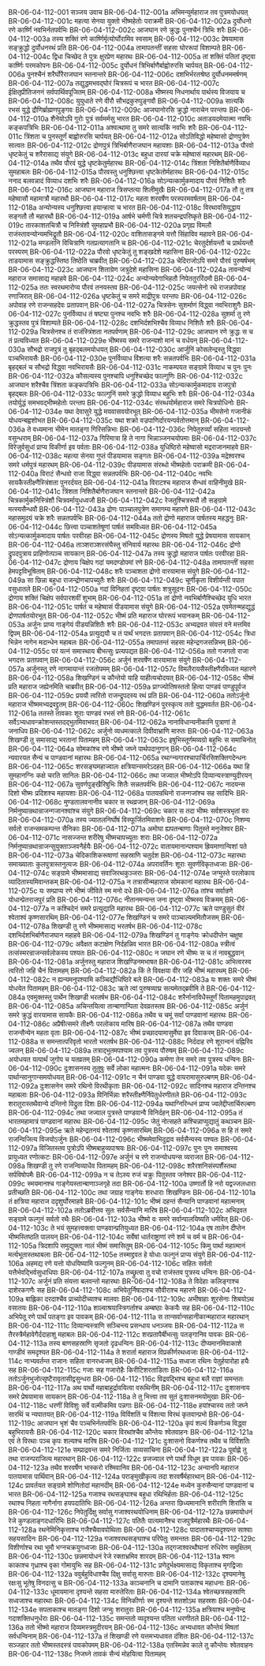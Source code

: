 BR-06-04-112-001  सञ्जय उवाच
BR-06-04-112-001a अभिमन्युर्महाराज तव पुत्रमयोधयत्
BR-06-04-112-001c महत्या सेनया युक्तो भीष्महेतोः पराक्रमी
BR-06-04-112-002a दुर्योधनो रणे कार्ष्णिं नवभिर्नतपर्वभिः
BR-06-04-112-002c आजघान रणे क्रुद्धः पुनश्चैनं त्रिभिः शरैः
BR-06-04-112-003a तस्य शक्तिं रणे कार्ष्णिर्मृत्योर्घोरामिव स्वसाम्
BR-06-04-112-003c प्रेषयामास सङ्क्रुद्धो दुर्योधनरथं प्रति
BR-06-04-112-004a तामापतन्तीं सहसा घोररूपां विशाम्पते
BR-06-04-112-004c द्विधा चिच्छेद ते पुत्रः क्षुरप्रेण महारथः
BR-06-04-112-005a तां शक्तिं पतितां दृष्ट्वा कार्ष्णिः परमकोपनः
BR-06-04-112-005c दुर्योधनं त्रिभिर्बाणैर्बाह्वोरुरसि चार्पयत्
BR-06-04-112-006a पुनश्चैनं शरैर्घोरैराजघान स्तनान्तरे
BR-06-04-112-006c दशभिर्भरतश्रेष्ठ दुर्योधनममर्षणम्
BR-06-04-112-007a तद्युद्धमभवद्घोरं चित्ररूपं च भारत
BR-06-04-112-007c ईक्षितृप्रीतिजननं सर्वपार्थिवपूजितम्
BR-06-04-112-008a भीष्मस्य निधनार्थाय पार्थस्य विजयाय च
BR-06-04-112-008c युयुधाते रणे वीरौ सौभद्रकुरुपुङ्गवौ
BR-06-04-112-009a सात्यकिं रभसं युद्धे द्रौणिर्ब्राह्मणपुङ्गवः
BR-06-04-112-009c आजघानोरसि क्रुद्धो नाराचेन परन्तपः
BR-06-04-112-010a शैनेयोऽपि गुरोः पुत्रं सर्वमर्मसु भारत
BR-06-04-112-010c अताडयदमेयात्मा नवभिः कङ्कपत्रिभिः
BR-06-04-112-011a अश्वत्थामा तु समरे सात्यकिं नवभिः शरैः
BR-06-04-112-011c त्रिंशता च पुनस्तूर्णं बाह्वोरुरसि चार्पयत्
BR-06-04-112-012a सोऽतिविद्धो महेष्वासो द्रोणपुत्रेण सात्वतः
BR-06-04-112-012c द्रोणपुत्रं त्रिभिर्बाणैराजघान महायशाः
BR-06-04-112-013a पौरवो धृष्टकेतुं च शरैरासाद्य संयुगे
BR-06-04-112-013c बहुधा दारयां चक्रे महेष्वासं महारथम्
BR-06-04-112-014a तथैव पौरवं युद्धे धृष्टकेतुर्महारथः
BR-06-04-112-014c त्रिंशता निशितैर्बाणैर्विव्याध सुमहाबलः
BR-06-04-112-015a पौरवस्तु धनुश्छित्त्वा धृष्टकेतोर्महारथः
BR-06-04-112-015c ननाद बलवन्नादं विव्याध दशभिः शरैः
BR-06-04-112-016a सोऽन्यत्कार्मुकमादाय पौरवं निशितैः शरैः
BR-06-04-112-016c आजघान महाराज त्रिसप्तत्या शिलीमुखैः
BR-06-04-112-017a तौ तु तत्र महेष्वासौ महामात्रौ महारथौ
BR-06-04-112-017c महता शरवर्षेण परस्परमवर्षताम्
BR-06-04-112-018a अन्योन्यस्य धनुश्छित्त्वा हयान्हत्वा च भारत
BR-06-04-112-018c विरथावसियुद्धाय सङ्गतौ तौ महारथौ
BR-06-04-112-019a आर्षभे चर्मणी चित्रे शतचन्द्रपरिष्कृते
BR-06-04-112-019c तारकाशतचित्रौ च निस्त्रिंशौ सुमहाप्रभौ
BR-06-04-112-020a प्रगृह्य विमलौ राजंस्तावन्योन्यमभिद्रुतौ
BR-06-04-112-020c वाशितासङ्गमे यत्तौ सिंहाविव महावने
BR-06-04-112-021a मण्डलानि विचित्राणि गतप्रत्यागतानि च
BR-06-04-112-021c चेरतुर्दर्शयन्तौ च प्रार्थयन्तौ परस्परम्
BR-06-04-112-022a पौरवो धृष्टकेतुं तु शङ्खदेशे महासिना
BR-06-04-112-022c ताडयामास सङ्क्रुद्धस्तिष्ठ तिष्ठेति चाब्रवीत्
BR-06-04-112-023a चेदिराजोऽपि समरे पौरवं पुरुषर्षभम्
BR-06-04-112-023c आजघान शिताग्रेण जत्रुदेशे महासिना
BR-06-04-112-024a तावन्योन्यं महाराज समासाद्य महाहवे
BR-06-04-112-024c अन्योन्यवेगाभिहतौ निपेततुररिंदमौ
BR-06-04-112-025a ततः स्वरथमारोप्य पौरवं तनयस्तव
BR-06-04-112-025c जयत्सेनो रथे राजन्नपोवाह रणाजिरात्
BR-06-04-112-026a धृष्टकेतुं च समरे माद्रीपुत्रः परन्तपः
BR-06-04-112-026c अपोवाह रणे राजन्सहदेवः प्रतापवान्
BR-06-04-112-027a चित्रसेनः सुशर्माणं विद्ध्वा नवभिराशुगैः
BR-06-04-112-027c पुनर्विव्याध तं षष्ट्या पुनश्च नवभिः शरैः
BR-06-04-112-028a सुशर्मा तु रणे क्रुद्धस्तव पुत्रं विशाम्पते
BR-06-04-112-028c दशभिर्दशभिश्चैव विव्याध निशितैः शरैः
BR-06-04-112-029a चित्रसेनश्च तं राजंस्त्रिंशता नतपर्वणाम्
BR-06-04-112-029c आजघान रणे क्रुद्धः स च तं प्रत्यविध्यत
BR-06-04-112-029e भीष्मस्य समरे राजन्यशो मानं च वर्धयन्
BR-06-04-112-030a सौभद्रो राजपुत्रं तु बृहद्बलमयोधयत्
BR-06-04-112-030c आर्जुनिं कोसलेन्द्रस्तु विद्ध्वा पञ्चभिरायसैः
BR-06-04-112-030e पुनर्विव्याध विंशत्या शरैः सन्नतपर्वभिः
BR-06-04-112-031a बृहद्बलं च सौभद्रो विद्ध्वा नवभिरायसैः
BR-06-04-112-031c नाकम्पयत सङ्ग्रामे विव्याध च पुनः पुनः
BR-06-04-112-032a कौसल्यस्य पुनश्चापि धनुश्चिच्छेद फाल्गुणिः
BR-06-04-112-032c आजघान शरैश्चैव त्रिंशता कङ्कपत्रिभिः
BR-06-04-112-033a सोऽन्यत्कार्मुकमादाय राजपुत्रो बृहद्बलः
BR-06-04-112-033c फाल्गुनिं समरे क्रुद्धो विव्याध बहुभिः शरैः
BR-06-04-112-034a तयोर्युद्धं समभवद्भीष्महेतोः परन्तप
BR-06-04-112-034c संरब्धयोर्महाराज समरे चित्रयोधिनोः
BR-06-04-112-034e यथा देवासुरे युद्धे मयवासवयोरभूत्
BR-06-04-112-035a भीमसेनो गजानीकं योधयन्बह्वशोभत
BR-06-04-112-035c यथा शक्रो वज्रपाणिर्दारयन्पर्वतोत्तमान्
BR-06-04-112-036a ते वध्यमाना भीमेन मातङ्गा गिरिसन्निभाः
BR-06-04-112-036c निपेतुरुर्व्यां सहिता नादयन्तो वसुन्धराम्
BR-06-04-112-037a गिरिमात्रा हि ते नागा भिन्नाञ्जनचयोपमाः
BR-06-04-112-037c विरेजुर्वसुधां प्राप्य विकीर्णा इव पर्वताः
BR-06-04-112-038a युधिष्ठिरो महेष्वासो मद्रराजानमाहवे
BR-06-04-112-038c महत्या सेनया गुप्तं पीडयामास सङ्गतः
BR-06-04-112-039a मद्रेश्वरश्च समरे धर्मपुत्रं महारथम्
BR-06-04-112-039c पीडयामास संरब्धो भीष्महेतोः पराक्रमी
BR-06-04-112-040a विराटं सैन्धवो राजा विद्ध्वा सन्नतपर्वभिः
BR-06-04-112-040c नवभिः सायकैस्तीक्ष्णैस्त्रिंशता पुनरर्दयत्
BR-06-04-112-041a विराटश्च महाराज सैन्धवं वाहिनीमुखे
BR-06-04-112-041c त्रिंशता निशितैर्बाणैराजघान स्तनान्तरे
BR-06-04-112-042a चित्रकार्मुकनिस्त्रिंशौ चित्रवर्मायुधध्वजौ
BR-06-04-112-042c रेजतुश्चित्ररूपौ तौ सङ्ग्रामे मत्स्यसैन्धवौ
BR-06-04-112-043a द्रोणः पाञ्चालपुत्रेण समागम्य महारणे
BR-06-04-112-043c महासमुदयं चक्रे शरैः सन्नतपर्वभिः
BR-06-04-112-044a ततो द्रोणो महाराज पार्षतस्य महद्धनुः
BR-06-04-112-044c छित्त्वा पञ्चाशतेषूणां पार्षतं समविध्यत
BR-06-04-112-045a सोऽन्यत्कार्मुकमादाय पार्षतः परवीरहा
BR-06-04-112-045c द्रोणस्य मिषतो युद्धे प्रेषयामास सायकान्
BR-06-04-112-046a ताञ्शराञ्शरसंघैस्तु संनिवार्य महारथः
BR-06-04-112-046c द्रोणो द्रुपदपुत्राय प्राहिणोत्पञ्च सायकान्
BR-06-04-112-047a तस्य क्रुद्धो महाराज पार्षतः परवीरहा
BR-06-04-112-047c द्रोणाय चिक्षेप गदां यमदण्डोपमां रणे
BR-06-04-112-048a तामापतन्तीं सहसा हेमपट्टविभूषिताम्
BR-06-04-112-048c शरैः पञ्चाशता द्रोणो वारयामास संयुगे
BR-06-04-112-049a सा छिन्ना बहुधा राजन्द्रोणचापच्युतैः शरैः
BR-06-04-112-049c चूर्णीकृता विशीर्यन्ती पपात वसुधातले
BR-06-04-112-050a गदां विनिहतां दृष्ट्वा पार्षतः शत्रुसूदनः
BR-06-04-112-050c द्रोणाय शक्तिं चिक्षेप सर्वपारशवीं शुभाम्
BR-06-04-112-051a तां द्रोणो नवभिर्बाणैश्चिच्छेद युधि भारत
BR-06-04-112-051c पार्षतं च महेष्वासं पीडयामास संयुगे
BR-06-04-112-052a एवमेतन्महद्युद्धं द्रोणपार्षतयोरभूत्
BR-06-04-112-052c भीष्मं प्रति महाराज घोररूपं भयानकम्
BR-06-04-112-053a अर्जुनः प्राप्य गाङ्गेयं पीडयन्निशितैः शरैः
BR-06-04-112-053c अभ्यद्रवत संयत्तं वने मत्तमिव द्विपम्
BR-06-04-112-054a प्रत्युद्ययौ च तं पार्थं भगदत्तः प्रतापवान्
BR-06-04-112-054c त्रिधा भिन्नेन नागेन मदान्धेन महाबलः
BR-06-04-112-055a तमापतन्तं सहसा महेन्द्रगजसन्निभम्
BR-06-04-112-055c परं यत्नं समास्थाय बीभत्सुः प्रत्यपद्यत
BR-06-04-112-056a ततो गजगतो राजा भगदत्तः प्रतापवान्
BR-06-04-112-056c अर्जुनं शरवर्षेण वारयामास संयुगे
BR-06-04-112-057a अर्जुनस्तु रणे नागमायान्तं रजतोपमम्
BR-06-04-112-057c विमलैरायसैस्तीक्ष्णैरविध्यत महारणे
BR-06-04-112-058a शिखण्डिनं च कौन्तेयो याहि याहीत्यचोदयत्
BR-06-04-112-058c भीष्मं प्रति महाराज जह्येनमिति चाब्रवीत्
BR-06-04-112-059a प्राग्ज्योतिषस्ततो हित्वा पाण्डवं पाण्डुपूर्वज
BR-06-04-112-059c प्रययौ त्वरितो राजन्द्रुपदस्य रथं प्रति
BR-06-04-112-060a ततोऽर्जुनो महाराज भीष्ममभ्यद्रवद्द्रुतम्
BR-06-04-112-060c शिखण्डिनं पुरस्कृत्य ततो युद्धमवर्तत
BR-06-04-112-061a ततस्ते तावकाः शूराः पाण्डवं रभसं रणे
BR-06-04-112-061c सर्वेऽभ्यधावन्क्रोशन्तस्तदद्भुतमिवाभवत्
BR-06-04-112-062a नानाविधान्यनीकानि पुत्राणां ते जनाधिप
BR-06-04-112-062c अर्जुनो व्यधमत्काले दिवीवाभ्राणि मारुतः
BR-06-04-112-063a शिखण्डी तु समासाद्य भरतानां पितामहम्
BR-06-04-112-063c इषुभिस्तूर्णमव्यग्रो बहुभिः स समाचिनोत्
BR-06-04-112-064a सोमकांश्च रणे भीष्मो जघ्ने पार्थपदानुगान्
BR-06-04-112-064c न्यवारयत सैन्यं च पाण्डवानां महारथः
BR-06-04-112-065a रथाग्न्यगारश्चापार्चिरसिशक्तिगदेन्धनः
BR-06-04-112-065c शरसङ्घमहाज्वालः क्षत्रियान्समरेऽदहत्
BR-06-04-112-066a यथा हि सुमहानग्निः कक्षे चरति सानिलः
BR-06-04-112-066c तथा जज्वाल भीष्मोऽपि दिव्यान्यस्त्राण्युदीरयन्
BR-06-04-112-067a सुवर्णपुङ्खैरिषुभिः शितैः सन्नतपर्वभिः
BR-06-04-112-067c नादयन्स दिशो भीष्मः प्रदिशश्च महायशाः
BR-06-04-112-068a पातयन्रथिनो राजन्गजांश्च सह सादिभिः
BR-06-04-112-068c मुण्डतालवनानीव चकार स रथव्रजान्
BR-06-04-112-069a निर्मनुष्यान्रथान्राजन्गजानश्वांश्च संयुगे
BR-06-04-112-069c चकार स तदा भीष्मः सर्वशस्त्रभृतां वरः
BR-06-04-112-070a तस्य ज्यातलनिर्घोषं विस्फूर्जितमिवाशनेः
BR-06-04-112-070c निशम्य सर्वतो राजन्समकम्पन्त सैनिकाः
BR-06-04-112-071a अमोघा ह्यपतन्बाणाः पितुस्ते मनुजेश्वर
BR-06-04-112-071c नासज्जन्त शरीरेषु भीष्मचापच्युताः शराः
BR-06-04-112-072a निर्मनुष्यान्रथान्राजन्सुयुक्ताञ्जवनैर्हयैः
BR-06-04-112-072c वातायमानान्पश्याम ह्रियमाणान्विशां पते
BR-06-04-112-073a चेदिकाशिकरूषाणां सहस्राणि चतुर्दश
BR-06-04-112-073c महारथाः समाख्याताः कुलपुत्रास्तनुत्यजः
BR-06-04-112-074a अपरावर्तिनः शूराः सुवर्णविकृतध्वजाः
BR-06-04-112-074c सङ्ग्रामे भीष्ममासाद्य सवाजिरथकुञ्जराः
BR-06-04-112-074e जग्मुस्ते परलोकाय व्यादितास्यमिवान्तकम्
BR-06-04-112-075a न तत्रासीन्महाराज सोमकानां महारथः
BR-06-04-112-075c यः सम्प्राप्य रणे भीष्मं जीविते स्म मनो दधे
BR-06-04-112-076a तांश्च सर्वान्रणे योधान्प्रेतराजपुरं प्रति
BR-06-04-112-076c नीतानमन्यन्त जना दृष्ट्वा भीष्मस्य विक्रमम्
BR-06-04-112-077a न कश्चिदेनं समरे प्रत्युद्याति महारथः
BR-06-04-112-077c ऋते पाण्डुसुतं वीरं श्वेताश्वं कृष्णसारथिम्
BR-06-04-112-077e शिखण्डिनं च समरे पाञ्चाल्यममितौजसम्
BR-06-04-112-078a शिखण्डी तु रणे भीष्ममासाद्य भरतर्षभ
BR-06-04-112-078c दशभिर्दशभिर्बाणैराजघान महाहवे
BR-06-04-112-079a शिखण्डिनं तु गाङ्गेयः क्रोधदीप्तेन चक्षुषा
BR-06-04-112-079c अवैक्षत कटाक्षेण निर्दहन्निव भारत
BR-06-04-112-080a स्त्रीत्वं तत्संस्मरन्राजन्सर्वलोकस्य पश्यतः
BR-06-04-112-080c न जघान रणे भीष्मः स च तं नावबुद्धवान्
BR-06-04-112-081a अर्जुनस्तु महाराज शिखण्डिनमभाषत
BR-06-04-112-081c अभित्वरस्व त्वरितो जहि चैनं पितामहम्
BR-06-04-112-082a किं ते विवक्षया वीर जहि भीष्मं महारथम्
BR-06-04-112-082c न ह्यन्यमनुपश्यामि कञ्चिद्यौधिष्ठिरे बले
BR-06-04-112-083a यः शक्तः समरे भीष्मं योधयेत पितामहम्
BR-06-04-112-083c ऋते त्वां पुरुषव्याघ्र सत्यमेतद्ब्रवीमि ते
BR-06-04-112-084a एवमुक्तस्तु पार्थेन शिखण्डी भरतर्षभ
BR-06-04-112-084c शरैर्नानाविधैस्तूर्णं पितामहमुपाद्रवत्
BR-06-04-112-085a अचिन्तयित्वा तान्बाणान्पिता देवव्रतस्तव
BR-06-04-112-085c अर्जुनं समरे क्रुद्धं वारयामास सायकैः
BR-06-04-112-086a तथैव च चमूं सर्वां पाण्डवानां महारथः
BR-06-04-112-086c अप्रैषीत्समरे तीक्ष्णैः परलोकाय मारिष
BR-06-04-112-087a तथैव पाण्डवा राजन्सैन्येन महता वृताः
BR-06-04-112-087c भीष्मं प्रच्छादयामासुर्मेघा इव दिवाकरम्
BR-06-04-112-088a स समन्तात्परिवृतो भारतो भरतर्षभ
BR-06-04-112-088c निर्ददाह रणे शूरान्वनं वह्निरिव ज्वलन्
BR-06-04-112-089a तत्राद्भुतमपश्याम तव पुत्रस्य पौरुषम्
BR-06-04-112-089c अयोधयत यत्पार्थं जुगोप च यतव्रतम्
BR-06-04-112-090a कर्मणा तेन समरे तव पुत्रस्य धन्विनः
BR-06-04-112-090c दुःशासनस्य तुतुषुः सर्वे लोका महात्मनः
BR-06-04-112-091a यदेकः समरे पार्थान्सानुगान्समयोधयत्
BR-06-04-112-091c न चैनं पाण्डवा युद्धे वायरामासुरुल्बणम्
BR-06-04-112-092a दुःशासनेन समरे रथिनो विरथीकृताः
BR-06-04-112-092c सादिनश्च महाराज दन्तिनश्च महाबलाः
BR-06-04-112-093a विनिर्भिन्नाः शरैस्तीक्ष्णैर्निपेतुर्धरणीतले
BR-06-04-112-093c शरातुरास्तथैवान्ये दन्तिनो विद्रुता दिशः
BR-06-04-112-094a यथाग्निरिन्धनं प्राप्य ज्वलेद्दीप्तार्चिरुल्बणः
BR-06-04-112-094c तथा जज्वाल पुत्रस्ते पाण्डवान्वै विनिर्दहन्
BR-06-04-112-095a तं भारतमहामात्रं पाण्डवानां महारथः
BR-06-04-112-095c जेतुं नोत्सहते कश्चिन्नाप्युद्यातुं कथञ्चन
BR-06-04-112-095e ऋते महेन्द्रतनयं श्वेताश्वं कृष्णसारथिम्
BR-06-04-112-096a स हि तं समरे राजन्विजित्य विजयोऽर्जुनः
BR-06-04-112-096c भीष्ममेवाभिदुद्राव सर्वसैन्यस्य पश्यतः
BR-06-04-112-097a विजितस्तव पुत्रोऽपि भीष्मबाहुव्यपाश्रयः
BR-06-04-112-097c पुनः पुनः समाश्वस्य प्रायुध्यत रणोत्कटः
BR-06-04-112-097e अर्जुनं च रणे राजन्योधयन्स व्यराजत
BR-06-04-112-098a शिखण्डी तु रणे राजन्विव्याधैव पितामहम्
BR-06-04-112-098c शरैरशनिसंस्पर्शैस्तथा सर्पविषोपमैः
BR-06-04-112-099a न च तेऽस्य रुजं चक्रुः पितुस्तव जनेश्वर
BR-06-04-112-099c स्मयमानश्च गाङ्गेयस्तान्बाणाञ्जगृहे तदा
BR-06-04-112-100a उष्णार्तो हि नरो यद्वज्जलधाराः प्रतीच्छति
BR-06-04-112-100c तथा जग्राह गाङ्गेयः शरधाराः शिखण्डिनः
BR-06-04-112-101a तं क्षत्रिया महाराज ददृशुर्घोरमाहवे
BR-06-04-112-101c भीष्मं दहन्तं सैन्यानि पाण्डवानां महात्मनाम्
BR-06-04-112-102a ततोऽब्रवीत्तव सुतः सर्वसैन्यानि मारिष
BR-06-04-112-102c अभिद्रवत सङ्ग्रामे फल्गुनं सर्वतो रथैः
BR-06-04-112-103a भीष्मो वः समरे सर्वान्पालयिष्यति धर्मवित्
BR-06-04-112-103c ते भयं सुमहत्त्वक्त्वा पाण्डवान्प्रतियुध्यत
BR-06-04-112-104a एष तालेन दीप्तेन भीष्मस्तिष्ठति पालयन्
BR-06-04-112-104c सर्वेषां धार्तराष्ट्राणां रणे शर्म च वर्म च
BR-06-04-112-105a त्रिदशापि समुद्युक्ता नालं भीष्मं समासितुम्
BR-06-04-112-105c किमु पार्था महात्मानं मर्त्यभूतास्तथाबलाः
BR-06-04-112-105e तस्माद्द्रवत हे योधाः फल्गुनं प्राप्य संयुगे
BR-06-04-112-106a अहमद्य रणे यत्तो योधयिष्यामि फल्गुनम्
BR-06-04-112-106c सहितः सर्वतो यत्तैर्भवद्भिर्वसुधाधिपाः
BR-06-04-112-107a तच्छ्रुत्वा तु वचो राजंस्तव पुत्रस्य धन्विनः
BR-06-04-112-107c अर्जुनं प्रति संयत्ता बलवन्तो महारथाः
BR-06-04-112-108a ते विदेहाः कलिङ्गाश्च दाशेरकगणैः सह
BR-06-04-112-108c अभिपेतुर्निषादाश्च सौवीराश्च महारणे
BR-06-04-112-109a बाह्लिका दरदाश्चैव प्राच्योदीच्याश्च मालवाः
BR-06-04-112-109c अभीषाहाः शूरसेनाः शिबयोऽथ वसातयः
BR-06-04-112-110a शाल्वाश्रयास्त्रिगर्ताश्च अम्बष्ठाः केकयैः सह
BR-06-04-112-110c अभिपेतू रणे पार्थं पतङ्गा इव पावकम्
BR-06-04-112-111a स तान्सर्वान्सहानीकान्महाराज महारथान्
BR-06-04-112-111c दिव्यान्यस्त्राणि सञ्चिन्त्य प्रसन्धाय धनञ्जयः
BR-06-04-112-112a स तैरस्त्रैर्महावेगैर्ददाहाशु महाबलः
BR-06-04-112-112c शरप्रतापैर्बीभत्सुः पतङ्गानिव पावकः
BR-06-04-112-113a तस्य बाणसहस्राणि सृजतो दृढधन्विनः
BR-06-04-112-113c दीप्यमानमिवाकाशे गाण्डीवं समदृश्यत
BR-06-04-112-114a ते शरार्ता महाराज विप्रकीर्णरथध्वजाः
BR-06-04-112-114c नाभ्यवर्तन्त राजानः सहिता वानरध्वजम्
BR-06-04-112-115a सध्वजा रथिनः पेतुर्हयारोहा हयैः सह
BR-06-04-112-115c गजाः सह गजारोहैः किरीटिशरताडिताः
BR-06-04-112-116a ततोऽर्जुनभुजोत्सृष्टैरावृतासीद्वसुन्धरा
BR-06-04-112-116c विद्रवद्भिश्च बहुधा बलै राज्ञां समन्ततः
BR-06-04-112-117a अथ पार्थो महाबाहुर्द्रावयित्वा वरूथिनीम्
BR-06-04-112-117c दुःशासनाय समरे प्रेषयामास सायकान्
BR-06-04-112-118a ते तु भित्त्वा तव सुतं दुःशासनमयोमुखाः
BR-06-04-112-118c धरणीं विविशुः सर्वे वल्मीकमिव पन्नगाः
BR-06-04-112-118e हयांश्चास्य ततो जघ्ने सारथिं च न्यपातयत्
BR-06-04-112-119a विविंशतिं च विंशत्या विरथं कृतवान्प्रभो
BR-06-04-112-119c आजघान भृशं चैव पञ्चभिर्नतपर्वभिः
BR-06-04-112-120a कृपं शल्यं विकर्णञ्च विद्ध्वा बहुभिरायसैः
BR-06-04-112-120c चकार विरथांश्चैव कौन्तेयः श्वेतवाहनः
BR-06-04-112-121a एवं ते विरथाः पञ्च कृपः शल्यश्च मारिष
BR-06-04-112-121c दुःशासनो विकर्णश्च तथैव च विविंशतिः
BR-06-04-112-121e सम्प्राद्रवन्त समरे निर्जिताः सव्यसाचिना
BR-06-04-112-122a पूर्वाह्णे तु तथा राजन्पराजित्य महारथान्
BR-06-04-112-122c प्रजज्वाल रणे पार्थो विधूम इव पावकः
BR-06-04-112-123a तथैव शरवर्षेण भास्करो रश्मिवानिव
BR-06-04-112-123c अन्यानपि महाराज पातयामास पार्थिवान्
BR-06-04-112-124a पराङ्मुखीकृत्य तदा शरवर्षैर्महारथान्
BR-06-04-112-124c प्रावर्तयत सङ्ग्रामे शोणितोदां महानदीम्
BR-06-04-112-124e मध्येन कुरुसैन्यानां पाण्डवानां च भारत
BR-06-04-112-125a गजाश्च रथसङ्घाश्च बहुधा रथिभिर्हताः
BR-06-04-112-125c रथाश्च निहता नागैर्नागा हयपदातिभिः
BR-06-04-112-126a अन्तरा छिध्यमानानि शरीराणि शिरांसि च
BR-06-04-112-126c निपेतुर्दिक्षु सर्वासु गजाश्वरथयोधिनाम्
BR-06-04-112-127a छन्नमायोधनं रेजे कुण्डलाङ्गदधारिभिः
BR-06-04-112-127c पतितैः पात्यमानैश्च राजपुत्रैर्महारथैः
BR-06-04-112-128a रथनेमिनिकृत्ताश्च गजैश्चैवावपोथिताः
BR-06-04-112-128c पादाताश्चाप्यदृश्यन्त साश्वाः सहयसादिनः
BR-06-04-112-129a गजाश्वरथसङ्घाश्च परिपेतुः समन्ततः
BR-06-04-112-129c विशीर्णाश्च रथा भूमौ भग्नचक्रयुगध्वजाः
BR-06-04-112-130a तद्गजाश्वरथौघानां रुधिरेण समुक्षितम्
BR-06-04-112-130c छन्नमायोधनं रेजे रक्ताभ्रमिव शारदम्
BR-06-04-112-131a श्वानः काकाश्च गृध्राश्च वृका गोमायुभिः सह
BR-06-04-112-131c प्रणेदुर्भक्ष्यमासाद्य विकृताश्च मृगद्विजाः
BR-06-04-112-132a ववुर्बहुविधाश्चैव दिक्षु सर्वासु मारुताः
BR-06-04-112-132c दृश्यमानेषु रक्षःसु भूतेषु विनदत्सु च
BR-06-04-112-133a काञ्चनानि च दामानि पताकाश्च महाधनाः
BR-06-04-112-133c धूमायमाना दृश्यन्ते सहसा मारुतेरिताः
BR-06-04-112-134a श्वेतच्छत्रसहस्राणि सध्वजाश्च महारथाः
BR-06-04-112-134c विनिकीर्णाः स्म दृश्यन्ते शतशोऽथ सहस्रशः
BR-06-04-112-134e सपताकाश्च मातङ्गा दिशो जग्मुः शरातुराः
BR-06-04-112-135a क्षत्रियाश्च मनुष्येन्द्र गदाशक्तिधनुर्धराः
BR-06-04-112-135c समन्ततो व्यदृश्यन्त पतिता धरणीतले
BR-06-04-112-136a ततो भीष्मो महाराज दिव्यमस्त्रमुदीरयन्
BR-06-04-112-136c अभ्यधावत कौन्तेयं मिषतां सर्वधन्विनाम्
BR-06-04-112-137a तं शिखण्डी रणे यत्तमभ्यधावत दंशितः
BR-06-04-112-137c सञ्जहार ततो भीष्मस्तदस्त्रं पावकोपमम्
BR-06-04-112-138a एतस्मिन्नेव काले तु कौन्तेयः श्वेतवाहनः
BR-06-04-112-138c निजघ्ने तावकं सैन्यं मोहयित्वा पितामहम्

